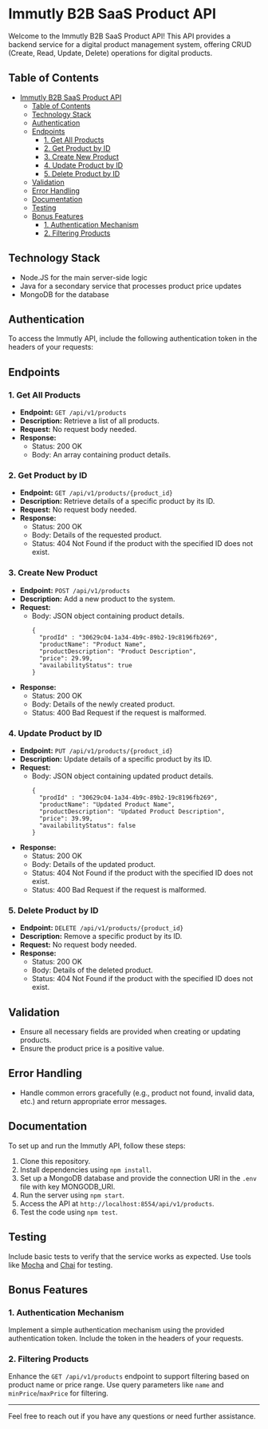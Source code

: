 # Immutly B2B SaaS Product API

Welcome to the Immutly B2B SaaS Product API! This API provides a backend service for a digital product management system, offering CRUD (Create, Read, Update, Delete) operations for digital products.

## Table of Contents
- [Immutly B2B SaaS Product API](#immutly-b2b-saas-product-api)
  - [Table of Contents](#table-of-contents)
  - [Technology Stack](#technology-stack)
  - [Authentication](#authentication)
  - [Endpoints](#endpoints)
    - [1. Get All Products](#1-get-all-products)
    - [2. Get Product by ID](#2-get-product-by-id)
    - [3. Create New Product](#3-create-new-product)
    - [4. Update Product by ID](#4-update-product-by-id)
    - [5. Delete Product by ID](#5-delete-product-by-id)
  - [Validation](#validation)
  - [Error Handling](#error-handling)
  - [Documentation](#documentation)
  - [Testing](#testing)
  - [Bonus Features](#bonus-features)
    - [1. Authentication Mechanism](#1-authentication-mechanism)
    - [2. Filtering Products](#2-filtering-products)

## Technology Stack
- Node.JS for the main server-side logic
- Java for a secondary service that processes product price updates
- MongoDB for the database

## Authentication
To access the Immutly API, include the following authentication token in the headers of your requests:

## Endpoints

### 1. Get All Products
- **Endpoint:** `GET /api/v1/products`
- **Description:** Retrieve a list of all products.
- **Request:** No request body needed.
- **Response:** 
  - Status: 200 OK
  - Body: An array containing product details.

### 2. Get Product by ID
- **Endpoint:** `GET /api/v1/products/{product_id}`
- **Description:** Retrieve details of a specific product by its ID.
- **Request:** No request body needed.
- **Response:** 
  - Status: 200 OK
  - Body: Details of the requested product.
  - Status: 404 Not Found if the product with the specified ID does not exist.

### 3. Create New Product
- **Endpoint:** `POST /api/v1/products`
- **Description:** Add a new product to the system.
- **Request:** 
  - Body: JSON object containing product details.
    ```
    {
      "prodId" : "30629c04-1a34-4b9c-89b2-19c8196fb269",
      "productName": "Product Name",
      "productDescription": "Product Description",
      "price": 29.99,
      "availabilityStatus": true
    }
    ```
- **Response:** 
  - Status: 200 OK
  - Body: Details of the newly created product.
  - Status: 400 Bad Request if the request is malformed.

### 4. Update Product by ID
- **Endpoint:** `PUT /api/v1/products/{product_id}`
- **Description:** Update details of a specific product by its ID.
- **Request:** 
  - Body: JSON object containing updated product details.
    ```
    {
      "prodId" : "30629c04-1a34-4b9c-89b2-19c8196fb269",
      "productName": "Updated Product Name",
      "productDescription": "Updated Product Description",
      "price": 39.99,
      "availabilityStatus": false
    }
    ```
- **Response:** 
  - Status: 200 OK
  - Body: Details of the updated product.
  - Status: 404 Not Found if the product with the specified ID does not exist.
  - Status: 400 Bad Request if the request is malformed.

### 5. Delete Product by ID
- **Endpoint:** `DELETE /api/v1/products/{product_id}`
- **Description:** Remove a specific product by its ID.
- **Request:** No request body needed.
- **Response:** 
  - Status: 200 OK
  - Body: Details of the deleted product.
  - Status: 404 Not Found if the product with the specified ID does not exist.

## Validation
- Ensure all necessary fields are provided when creating or updating products.
- Ensure the product price is a positive value.

## Error Handling
- Handle common errors gracefully (e.g., product not found, invalid data, etc.) and return appropriate error messages.

## Documentation
To set up and run the Immutly API, follow these steps:
1. Clone this repository.
2. Install dependencies using `npm install`.
3. Set up a MongoDB database and provide the connection URI in the `.env` file with key MONGODB_URI.
4. Run the server using `npm start`.
5. Access the API at `http://localhost:8554/api/v1/products`.
6. Test the code using `npm test`.

## Testing
Include basic tests to verify that the service works as expected. Use tools like [Mocha](https://mochajs.org/) and [Chai](https://www.chaijs.com/) for testing.

## Bonus Features

### 1. Authentication Mechanism
Implement a simple authentication mechanism using the provided authentication token. Include the token in the headers of your requests.

### 2. Filtering Products
Enhance the `GET /api/v1/products` endpoint to support filtering based on product name or price range. Use query parameters like `name` and `minPrice`/`maxPrice` for filtering.

---

Feel free to reach out if you have any questions or need further assistance.

